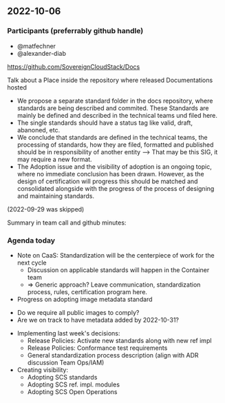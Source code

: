 ## 2022-10-06


### Participants (preferrably github handle)
* @matfechner
* @alexander-diab

https://github.com/SovereignCloudStack/Docs

Talk about a Place inside the repository where released Documentations
hosted
* We propose a separate standard folder in the docs repository, where standards are being described and commited. These Standards are mainly be defined and described in the technical teams und filed here.
* The single standards should have a status tag like valid, draft, abanoned, etc.
* We conclude that standards are defined in the technical teams, the processing of standards, how they are filed, formatted and published should be in responsibility of another entity --> That may be this SIG, it may require a new format. 
* The Adoption issue and the visibility of adoption is an ongoing topic, where no immediate conclusion has been drawn. However, as the design of certification will progress this should be matched and consolidated alongside with the progress of the process of designing and maintaining standards. 



(2022-09-29 was skipped)

Summary in team call and github minutes:
    
### Agenda today
* Note on CaaS: Standardization will be the centerpiece of work for the next cycle
  - Discussion on applicable standards will happen in the Container team
  - => Generic approach? Leave communication, standardization process, rules, certification  program here.
* Progress on adopting image metadata standard
- Do we require all public images to comply?
- Are we on track to have metadata added by 2022-10-31?
* Implementing last week's decisions:
    - Release Policies: Activate new standards along with new ref impl
    - Release Policies: Conformance test requirements
    - General standardization process description (align with ADR discussion Team Ops/IAM)
* Creating visibility:
    - Adopting SCS standards
    - Adopting SCS ref. impl. modules
    - Adopting SCS Open Operations